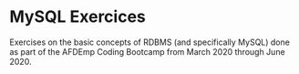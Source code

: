 # MySQL Exercices

Exercises on the basic concepts of RDBMS (and specifically MySQL) done as part of the AFDEmp Coding Bootcamp from March 2020 through June 2020.
